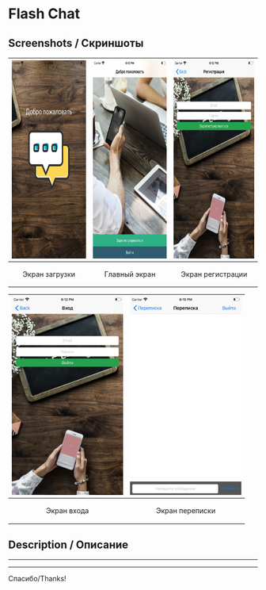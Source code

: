 
# Flash Chat

Screenshots /  Скриншоты
-----------------------------------

| <img height="400" src="https://github.com/muriginvlad/Flash_Chat/raw/master/Screenshots/Screenshot1.png" /> |<img height="400" src="https://github.com/muriginvlad/Flash_Chat/raw/master/Screenshots/Screenshot2.png" /> |<img height="400" src="https://github.com/muriginvlad/Flash_Chat/raw/master/Screenshots/Screenshot3.png" /> |
|------------|------------|------------|
|<p align="center">Экран загрузки</p>|<p align="center">Главный экран</p>|<p align="center">Экран регистрации</p>|



|<img height="400" src="https://github.com/muriginvlad/Flash_Chat/raw/master/Screenshots/Screenshot4.png" />|<img height="400" src="https://github.com/muriginvlad/Flash_Chat/raw/master/Screenshots/Screenshot5.png" />|
|------------|------------|
|<p align="center">Экран входа </p>|<p align="center">Экран переписки</p>|



Description / Описание 
-----------------------------------


___



___


Спасибо/Thanks!

